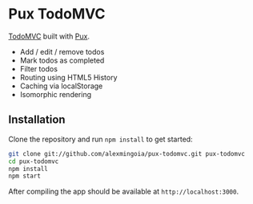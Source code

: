 # Pux TodoMVC

[TodoMVC](http://todomvc.com/) built with [Pux](https://www.purescript-pux.org).

- Add / edit / remove todos
- Mark todos as completed
- Filter todos
- Routing using HTML5 History
- Caching via localStorage
- Isomorphic rendering

## Installation

Clone the repository and run `npm install` to get started:

```sh
git clone git://github.com/alexmingoia/pux-todomvc.git pux-todomvc
cd pux-todomvc
npm install
npm start
```

After compiling the app should be available at `http://localhost:3000`.
